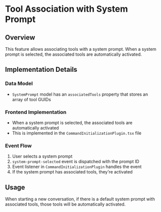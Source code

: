 ﻿# Tool Association with System Prompt

## Overview
This feature allows associating tools with a system prompt. When a system prompt is selected, the associated tools are automatically activated.

## Implementation Details

### Data Model
- `SystemPrompt` model has an `associatedTools` property that stores an array of tool GUIDs

### Frontend Implementation
- When a system prompt is selected, the associated tools are automatically activated
- This is implemented in the `CommandInitializationPlugin.tsx` file

### Event Flow
1. User selects a system prompt
2. `system-prompt-selected` event is dispatched with the prompt ID
3. Event listener in `CommandInitializationPlugin` handles the event
4. If the system prompt has associated tools, they're activated

## Usage
When starting a new conversation, if there is a default system prompt with associated tools, those tools will be automatically activated.